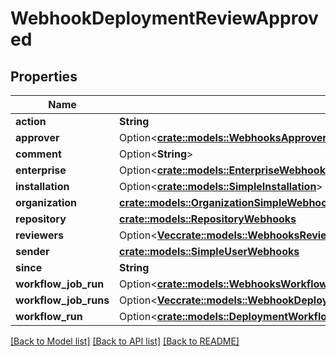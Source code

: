# WebhookDeploymentReviewApproved

## Properties

Name | Type | Description | Notes
------------ | ------------- | ------------- | -------------
**action** | **String** |  | 
**approver** | Option<[**crate::models::WebhooksApprover**](webhooks_approver.md)> |  | [optional]
**comment** | Option<**String**> |  | [optional]
**enterprise** | Option<[**crate::models::EnterpriseWebhooks**](enterprise-webhooks.md)> |  | [optional]
**installation** | Option<[**crate::models::SimpleInstallation**](simple-installation.md)> |  | [optional]
**organization** | [**crate::models::OrganizationSimpleWebhooks**](organization-simple-webhooks.md) |  | 
**repository** | [**crate::models::RepositoryWebhooks**](repository-webhooks.md) |  | 
**reviewers** | Option<[**Vec<crate::models::WebhooksReviewersInner>**](webhooks_reviewers_inner.md)> |  | [optional]
**sender** | [**crate::models::SimpleUserWebhooks**](simple-user-webhooks.md) |  | 
**since** | **String** |  | 
**workflow_job_run** | Option<[**crate::models::WebhooksWorkflowJobRun**](webhooks_workflow_job_run.md)> |  | [optional]
**workflow_job_runs** | Option<[**Vec<crate::models::WebhookDeploymentReviewApprovedWorkflowJobRunsInner>**](webhook_deployment_review_approved_workflow_job_runs_inner.md)> |  | [optional]
**workflow_run** | Option<[**crate::models::DeploymentWorkflowRun1**](Deployment_Workflow_Run_1.md)> |  | 

[[Back to Model list]](../README.md#documentation-for-models) [[Back to API list]](../README.md#documentation-for-api-endpoints) [[Back to README]](../README.md)


